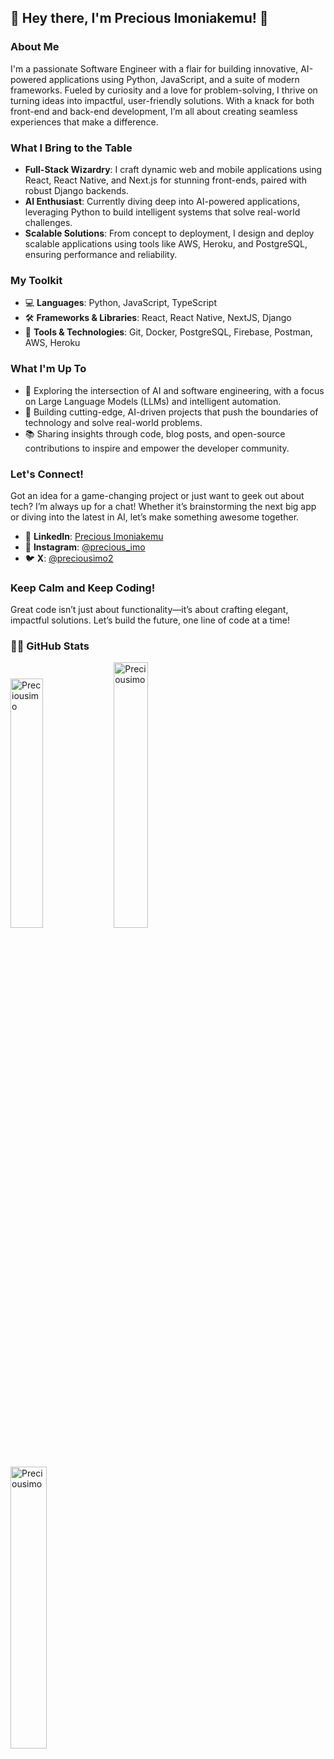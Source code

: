 ## 👋 Hey there, I'm Precious Imoniakemu! 🚀

### About Me
I'm a passionate Software Engineer with a flair for building innovative, AI-powered applications using Python, JavaScript, and a suite of modern frameworks. Fueled by curiosity and a love for problem-solving, I thrive on turning ideas into impactful, user-friendly solutions. With a knack for both front-end and back-end development, I’m all about creating seamless experiences that make a difference.

### What I Bring to the Table
- **Full-Stack Wizardry**: I craft dynamic web and mobile applications using React, React Native, and Next.js for stunning front-ends, paired with robust Django backends.
- **AI Enthusiast**: Currently diving deep into AI-powered applications, leveraging Python to build intelligent systems that solve real-world challenges.
- **Scalable Solutions**: From concept to deployment, I design and deploy scalable applications using tools like AWS, Heroku, and PostgreSQL, ensuring performance and reliability.

### My Toolkit
- 💻 **Languages**: Python, JavaScript, TypeScript
- 🛠️ **Frameworks & Libraries**: React, React Native, NextJS, Django
- 🧰 **Tools & Technologies**: Git, Docker, PostgreSQL, Firebase, Postman, AWS, Heroku

### What I'm Up To
- 🌱 Exploring the intersection of AI and software engineering, with a focus on Large Language Models (LLMs) and intelligent automation.
- 🚀 Building cutting-edge, AI-driven projects that push the boundaries of technology and solve real-world problems.
- 📚 Sharing insights through code, blog posts, and open-source contributions to inspire and empower the developer community.

### Let's Connect!
Got an idea for a game-changing project or just want to geek out about tech? I’m always up for a chat! Whether it’s brainstorming the next big app or diving into the latest in AI, let’s make something awesome together.

- 💼 **LinkedIn**: [Precious Imoniakemu](https://www.linkedin.com/in/precious-imoniakemu-80654b271/)
- 📸 **Instagram**: [@precious_imo](https://www.instagram.com/precious_imo/)
- 🐦 **X**: [@preciousimo2](https://x.com/preciousimo2)

### Keep Calm and Keep Coding!
Great code isn’t just about functionality—it’s about crafting elegant, impactful solutions. Let’s build the future, one line of code at a time!

### 👨‍💻 GitHub Stats
<p>
  <img width="32%" src="https://github-readme-stats.vercel.app/api/top-langs?username=Preciousimo&show_icons=true&theme=tokyonight&locale=en&layout=compact" alt="Preciousimo" />
  <img width="33%" src="https://github-readme-stats.vercel.app/api?username=Preciousimo&show_icons=true&theme=tokyonight" alt="Preciousimo" />
  <img width="34%" src="https://github-readme-streak-stats.herokuapp.com/?user=Preciousimo&theme=tokyonight" alt="Preciousimo" />
</p>
